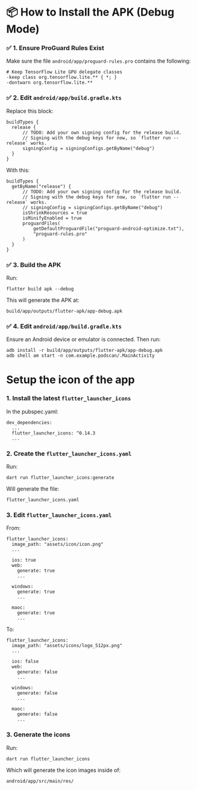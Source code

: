 # 📦 How to Install the APK (Debug Mode)

### ✅ 1. Ensure ProGuard Rules Exist

Make sure the file `android/app/proguard-rules.pro` contains the following:

```proguard
# Keep TensorFlow Lite GPU delegate classes
-keep class org.tensorflow.lite.** { *; }
-dontwarn org.tensorflow.lite.**
```

### ✅ 2. Edit `android/app/build.gradle.kts`
Replace this block:
```
buildTypes {
  release {
      // TODO: Add your own signing config for the release build.
      // Signing with the debug keys for now, so `flutter run --release` works.
      signingConfig = signingConfigs.getByName("debug")
  }
}
```
With this:
```
buildTypes {
  getByName("release") {
      // TODO: Add your own signing config for the release build.
      // Signing with the debug keys for now, so `flutter run --release` works.
      // signingConfig = signingConfigs.getByName("debug")
      isShrinkResources = true
      isMinifyEnabled = true
      proguardFiles(
          getDefaultProguardFile("proguard-android-optimize.txt"),
          "proguard-rules.pro"
      )
  }
}
```

### ✅ 3. Build the APK
Run:
```
flutter build apk --debug
```
This will generate the APK at:
```
build/app/outputs/flutter-apk/app-debug.apk
```

### ✅ 4. Edit `android/app/build.gradle.kts`
Ensure an Android device or emulator is connected. Then run:
```
adb install -r build/app/outputs/flutter-apk/app-debug.apk
adb shell am start -n com.example.podscan/.MainActivity
```

# Setup the icon of the app

### 1. Install the latest `flutter_launcher_icons`
In the pubspec.yaml:
```
dev_dependencies:
  ...
  flutter_launcher_icons: ^0.14.3
  ...
```

### 2. Create the `flutter_launcher_icons.yaml`
Run:
```
dart run flutter_launcher_icons:generate
```
Will generate the file:
```
flutter_launcher_icons.yaml
```
### 3. Edit `flutter_launcher_icons.yaml`
From:
```
flutter_launcher_icons:
  image_path: "assets/icon/icon.png"
  ...

  ios: true
  web:
    generate: true
    ...
  
  windows:
    generate: true
    ...
  
  maoc:
    generate: true
    ...
```
To:
```
flutter_launcher_icons:
  image_path: "assets/icons/logo_512px.png"
  ...

  ios: false
  web:
    generate: false
    ...
  
  windows:
    generate: false
    ...
  
  maoc:
    generate: false
    ...
```

### 3. Generate the icons
Run:
```
dart run flutter_launcher_icons
```
Which will generate the icon images inside of:
```
android/app/src/main/res/
```